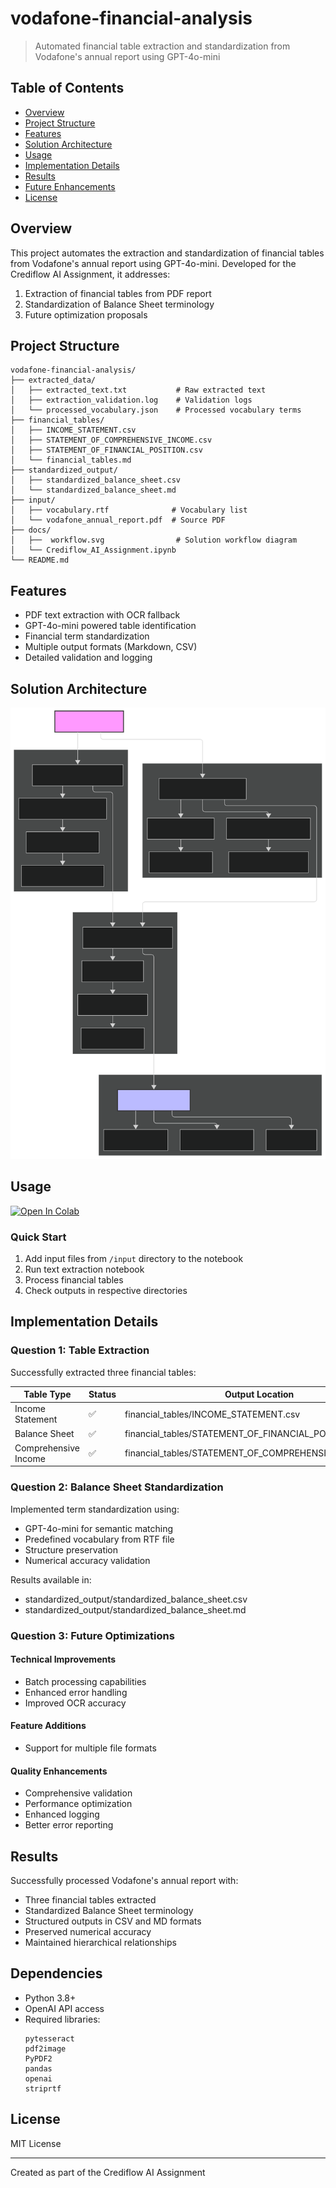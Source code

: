 # vodafone-financial-analysis
> Automated financial table extraction and standardization from Vodafone's annual report using GPT-4o-mini

## Table of Contents
- [Overview](#overview)
- [Project Structure](#project-structure)
- [Features](#features)
- [Solution Architecture](#solution-architecture)
- [Usage](#usage)
- [Implementation Details](#implementation-details)
- [Results](#results)
- [Future Enhancements](#future-enhancements)
- [License](#license)

## Overview
This project automates the extraction and standardization of financial tables from Vodafone's annual report using GPT-4o-mini. Developed for the Crediflow AI Assignment, it addresses:

1. Extraction of financial tables from PDF report
2. Standardization of Balance Sheet terminology
3. Future optimization proposals

## Project Structure
```
vodafone-financial-analysis/
├── extracted_data/                 
│   ├── extracted_text.txt           # Raw extracted text
│   ├── extraction_validation.log    # Validation logs
│   └── processed_vocabulary.json    # Processed vocabulary terms
├── financial_tables/
│   ├── INCOME_STATEMENT.csv
│   ├── STATEMENT_OF_COMPREHENSIVE_INCOME.csv
│   ├── STATEMENT_OF_FINANCIAL_POSITION.csv
│   └── financial_tables.md
├── standardized_output/
│   ├── standardized_balance_sheet.csv
│   └── standardized_balance_sheet.md
├── input/
│   ├── vocabulary.rtf              # Vocabulary list
│   └── vodafone_annual_report.pdf  # Source PDF
├── docs/
│   ├──  workflow.svg                # Solution workflow diagram
│   └── Crediflow_AI_Assignment.ipynb 
└── README.md
```

## Features
- PDF text extraction with OCR fallback
- GPT-4o-mini powered table identification
- Financial term standardization
- Multiple output formats (Markdown, CSV)
- Detailed validation and logging

## Solution Architecture

[//]: # "Insert workflow diagram here"
![Solution Workflow](docs/workflow.svg)

## Usage
[![Open In Colab](https://colab.research.google.com/assets/colab-badge.svg)](https://colab.research.google.com/drive/1hrjoKFIDsxRZfuGJYMr_vTO_YlUR3wXd?usp=sharing)

### Quick Start
1. Add input files from `/input` directory to the notebook
2. Run text extraction notebook
3. Process financial tables
4. Check outputs in respective directories

## Implementation Details

### Question 1: Table Extraction
Successfully extracted three financial tables:

| Table Type | Status | Output Location |
|------------|--------|-----------------|
| Income Statement | ✅ | financial_tables/INCOME_STATEMENT.csv |
| Balance Sheet | ✅ | financial_tables/STATEMENT_OF_FINANCIAL_POSITION.csv |
| Comprehensive Income | ✅ | financial_tables/STATEMENT_OF_COMPREHENSIVE_INCOME.csv |

### Question 2: Balance Sheet Standardization
Implemented term standardization using:
- GPT-4o-mini for semantic matching
- Predefined vocabulary from RTF file
- Structure preservation
- Numerical accuracy validation

Results available in:
- standardized_output/standardized_balance_sheet.csv
- standardized_output/standardized_balance_sheet.md

### Question 3: Future Optimizations

#### Technical Improvements
- Batch processing capabilities
- Enhanced error handling
- Improved OCR accuracy

#### Feature Additions
- Support for multiple file formats

#### Quality Enhancements
- Comprehensive validation
- Performance optimization
- Enhanced logging
- Better error reporting

## Results
Successfully processed Vodafone's annual report with:
- Three financial tables extracted
- Standardized Balance Sheet terminology
- Structured outputs in CSV and MD formats
- Preserved numerical accuracy
- Maintained hierarchical relationships

## Dependencies
- Python 3.8+
- OpenAI API access
- Required libraries:
  ```
  pytesseract
  pdf2image
  PyPDF2
  pandas
  openai
  striprtf
  ```

## License
MIT License

---
Created as part of the Crediflow AI Assignment
```
